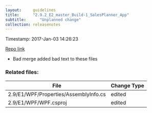 ```yaml
---
layout:     guidelines
title:      "2.9.2_E2_master_Build-1_SalesPlanner_App"
subtitle:      "Unplanned change"
collection: releasenotes
---
```


Timestamp: 2017-Jan-03 14:26:23

[Repo link](https://exceedrasoftware.visualstudio.com/_git/Product%20%28Documentation%29%20GIT/commit/7023120ee6e53a9ce7969bac3d8a71c58ded6d27)

* Bad merge added bad text to these files


### Related files:

File | Change Type
-------------------------------- | ------------
2.9/E1/WPF/Properties/AssemblyInfo.cs | edited
2.9/E1/WPF/WPF.csproj | edited
